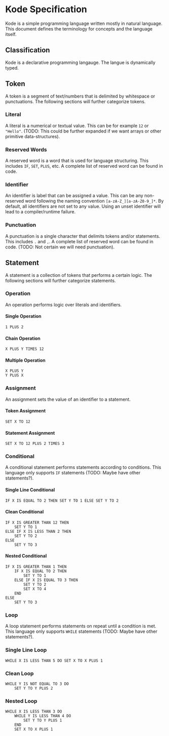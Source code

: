 # Kode Specification

Kode is a simple programming language written mostly in natural language. This document defines the terminology for concepts and the language itself. 

## Classification

Kode is a declarative programming langauge. The langue is dynamically typed.

## Token

A token is a segment of text/numbers that is delimited by whitespace or punctuations. The following sections will further categorize tokens.

### Literal

A literal is a numerical or textual value. This can be for example `12` or `"Hello"`. (TODO: This could be further expanded if we want arrays or other primitive data-structures).

### Reserved Words

A reserved word is a word that is used for language structuring. This includes `IF`, `SET`, `PLUS`, etc. A complete list of reserved word can be found in code.

### Identifier

An identifier is label that can be assigned a value. This can be any non-reserved word following the naming convention `[a-zA-Z_][a-zA-Z0-9_]*`. By default, all identifiers are not set to any value. Using an unset identifier will lead to a compiler/runtime failure.

### Punctuation

A punctuation is a single character that delimits tokens and/or statements. This includes `.` and `,`. A complete list of reserved word can be found in code. (TODO: Not certain we will need punctuation).

## Statement

A statement is a collection of tokens that performs a certain logic. The following sections will further categorize statements.

### Operation

An operation performs logic over literals and identifiers.

#### Single Operation

```kode
1 PLUS 2
```

#### Chain Operation

```kode
X PLUS Y TIMES 12
```

#### Multiple Operation

```kode
X PLUS Y
Y PLUS X
```

### Assignment

An assignment sets the value of an identifier to a statement.  

#### Token Assignment

```kode
SET X TO 12
```

#### Statement Assignment

```kode
SET X TO 12 PLUS 2 TIMES 3
```

### Conditional

A conditional statement performs statements according to conditions. This language only supports `IF` statements (TODO: Maybe have other statements?).

#### Single Line Conditional

```kode
IF X IS EQUAL TO 2 THEN SET Y TO 1 ELSE SET Y TO 2
```

#### Clean Conditional

```kode
IF X IS GREATER THAN 12 THEN 
    SET Y TO 1 
ELSE IF X IS LESS THAN 2 THEN 
    SET Y TO 2 
ELSE 
    SET Y TO 3
```

#### Nested Conditional

```kode
IF X IS GREATER THAN 1 THEN
    IF X IS EQUAL TO 2 THEN
        SET Y TO 1
    ELSE IF X IS EQUAL TO 3 THEN
        SET Y TO 2
        SET X TO 4
    END
ELSE
    SET Y TO 3
```

### Loop

A loop statement performs statements on repeat until a condition is met. This language only supports `WHILE` statements (TODO: Maybe have other statements?).

### Single Line Loop

```kode
WHILE X IS LESS THAN 5 DO SET X TO X PLUS 1
```

### Clean Loop

```kode
WHILE Y IS NOT EQUAL TO 3 DO
    SET Y TO Y PLUS 2
```

### Nested Loop

```kode
WHILE X IS LESS THAN 3 DO
    WHILE Y IS LESS THAN 4 DO
        SET Y TO Y PLUS 1
    END
    SET X TO X PLUS 1
```
